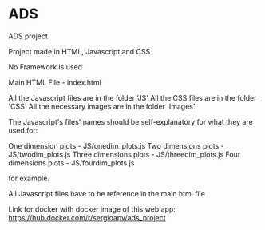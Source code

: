 # ADS
ADS project

Project made in HTML, Javascript and CSS

No Framework is used 

Main HTML File - index.html

All the Javascript files are in the folder 'JS'
All the CSS files are in the folder 'CSS'
All the necessary images are in the folder 'Images'

The Javascript's files' names should be self-explanatory for what they are used for:

One dimension plots  - JS/onedim_plots.js
Two dimensions plots - JS/twodim_plots.js
Three dimensions plots - JS/threedim_plots.js
Four dimensions plots - JS/fourdim_plots.js

for example.

All Javascript files have to be reference in the main html file

Link for docker with docker image of this web app:
https://hub.docker.com/r/sergioapv/ads_project
